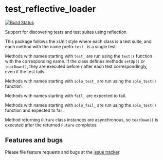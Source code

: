 # test_reflective_loader

[![Build Status](https://travis-ci.org/dart-lang/test_reflective_loader.svg?branch=master)](https://travis-ci.org/dart-lang/test_reflective_loader)

Support for discovering tests and test suites using reflection.

This package follows the xUnit style where each class is a test suite, and each
method with the name prefix `test_` is a single test.

Methods with names starting with `test_` are run using the `test()` function with
the corresponding name. If the class defines methods `setUp()` or `tearDown()`,
they are executed before / after each test correspondingly, even if the test fails.

Methods with names starting with `solo_test_` are run using the `solo_test()` function.

Methods with names starting with `fail_` are expected to fail.

Methods with names starting with `solo_fail_` are run using the `solo_test()` function
and expected to fail.

Method returning `Future` class instances are asynchronous, so `tearDown()` is
executed after the returned `Future` completes.

## Features and bugs

Please file feature requests and bugs at the [issue tracker][tracker].

[tracker]: https://github.com/dart-lang/test_reflective_loader/issues
